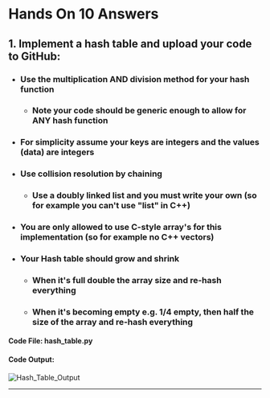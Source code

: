 # Hands On 10 Answers

## 1. Implement a hash table and upload your code to GitHub:
* ### Use the multiplication AND division method for your hash function
    * ### Note your code should be generic enough to allow for ANY hash function
* ### For simplicity assume your keys are integers and the values (data) are integers
* ### Use collision resolution by chaining
    * ### Use a doubly linked list and you must write your own (so for example you can't use "list" in C++)
* ### You are only allowed to use C-style array's for this implementation (so for example no C++ vectors)
* ### Your Hash table should grow and shrink
    * ### When it's full double the array size and re-hash everything
    * ### When it's becoming empty e.g. 1/4 empty, then half the size of the array and re-hash everything

#### Code File: hash_table.py
#### Code Output:
![Hash_Table_Output](https://github.com/user-attachments/assets/b6eded8d-ab46-4576-b799-51fc9210306a)

---
